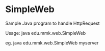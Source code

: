 # SimpleWeb
Sample Java program to handle HttpRequest

Usage:
java edu.mmk.web.SimpleWeb <your context path>

eg.
java edu.mmk.web.SimpleWeb myserver